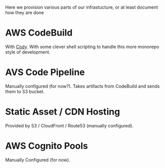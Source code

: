 Here we provision various parts of our infrastucture, or at least document how they are done

AWS CodeBuild
================

With [Cody](https://cody.run/). With some clever shell scripting to handle this more monorepo style of development.


AVS Code Pipeline
===============

Manually configured (for now?). Takes artifacts from CodeBuild and sends them to S3 bucket.


Static Asset / CDN Hosting
==============

Provided by S3 / CloudFront / Route53 (manually configured).


AWS Cognito Pools
==============

Manually Configured (for now).
